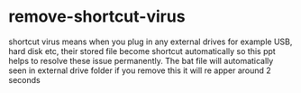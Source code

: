# remove-shortcut-virus
shortcut virus means when you plug in any external drives for example USB, hard disk etc, their stored file become shortcut automatically so this ppt helps to resolve these issue permanently.
The bat file will automatically seen in external drive folder if you remove this it will re apper around 2 seconds
